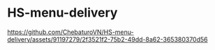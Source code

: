 # HS-menu-delivery
 


https://github.com/ChebaturoVN/HS-menu-delivery/assets/91197279/2f3521f2-75b2-49dd-8a62-365380370d56

